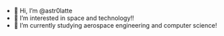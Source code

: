 - 👋 Hi, I’m @astr0latte
- 👀 I’m interested in space and technology!!
- 🌱 I’m currently studying aerospace engineering and computer science! 

<!---
astr0latte/astr0latte is a ✨ special ✨ repository because its `README.md` (this file) appears on your GitHub profile.
You can click the Preview link to take a look at your changes.
--->
